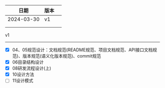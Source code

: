 | 日期       | 版本 |  |
| ---------- | ---- | - |
| 2024-03-30 | v1   |  |
|            |      |  |
|            |      |  |

v1

---

- [X] 04、05规范设计：文档规范(README规范、项目文档规范、API接口文档规范)、版本规范(语义化版本规范)、commit规范
- [X] 06目录结构设计
- [X] 08研发流程设计(上)
- [X] 10设计方法
- [ ] 11设计模式
